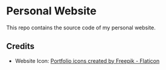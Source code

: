 # Personal Website

This repo contains the source code of my personal website.

## Credits
- Website Icon: <a href="https://www.flaticon.com/free-icons/portfolio" title="portfolio icons">Portfolio icons created by Freepik - Flaticon</a>